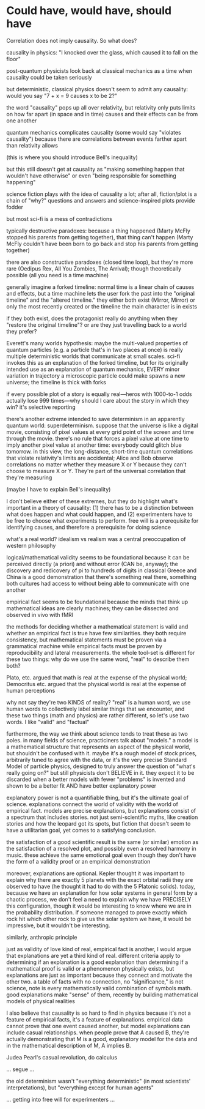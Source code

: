 # Could have, would have, should have

Correlation does not imply causality. So what does?

causality in physics: "I knocked over the glass, which caused it to fall on the floor"

post-quantum physicists look back at classical mechanics as a time when causality could be taken seriously

but deterministic, classical physics doesn't seem to admit any causality: would you say "7 + x = 9 causes x to be 2?"

the word "causality" pops up all over relativity, but relativity only puts limits on how far apart (in space and in time) causes and their effects can be from one another

quantum mechanics complicates causality (some would say "violates causality") because there are correlations between events farther apart than relativity allows

 (this is where you should introduce Bell's inequality)

but this still doesn't get at causality as "making something happen that wouldn't have otherwise" or even "being responsible for something happening"

science fiction plays with the idea of causality a lot; after all, fiction/plot is a chain of "why?" questions and answers and science-inspired plots provide fodder

but most sci-fi is a mess of contradictions

typically destructive paradoxes: because a thing happened (Marty McFly stopped his parents from getting together), that thing can't happen (Marty McFly couldn't have been born to go back and stop his parents from getting together)

there are also constructive paradoxes (closed time loop), but they're more rare (Oedipus Rex, All You Zombies, The Arrival); though theoretically possible (all you need is a time machine)

generally imagine a forked timeline: normal time is a linear chain of causes and effects, but a time machine lets the user fork the past into the "original timeline" and the "altered timeline." they either both exist (Mirror, Mirror) or only the most recently created or the timeline the main character is in exists

if they both exist, does the protagonist really do anything when they "restore the original timeline"? or are they just travelling back to a world they prefer?

Everett's many worlds hypothesis: maybe the multi-valued properties of quantum particles (e.g. a particle that's in two places at once) is really multiple deterministic worlds that communicate at small scales. sci-fi invokes this as an explanation of the forked timeline, but for its originally intended use as an explanation of quantum mechanics, EVERY minor variation in trajectory a microscopic particle could make spawns a new universe; the timeline is thick with forks

if every possible plot of a story is equally real—heros with 1000-to-1 odds actually lose 999 times—why should I care about the story in which they win? it's selective reporting

there's another extreme intended to save determinism in an apparently quantum world: superdeterminism. suppose that the universe is like a digital movie, consisting of pixel values at every grid point of the screen and time through the movie. there's no rule that forces a pixel value at one time to imply another pixel value at another time: everybody could glitch blue tomorrow. in this view, the long-distance, short-time quantum correlations that violate relativity's limits are accidental; Alice and Bob observe correlations no matter whether they measure X or Y because they can't choose to measure X or Y. They're part of the universal correlation that they're measuring

(maybe I have to explain Bell's inequality)

I don't believe either of these extremes, but they do highlight what's important in a theory of causality: (1) there has to be a distinction between what does happen and what could happen, and (2) experimenters have to be free to choose what experiments to perform. free will is a prerequisite for identifying causes, and therefore a prerequisite for doing science

what's a real world? idealism vs realism was a central preoccupation of western philosophy

logical/mathematical validity seems to be foundational because it can be perceived directly (a priori) and without error (CAN be, anyway); the discovery and redicovery of pi to hundreds of digits in classical Greece and China is a good demonstration that there's something real there, something both cultures had access to without being able to communicate with one another

empirical fact seems to be foundational because the minds that think up mathematical ideas are clearly machines; they can be dissected and observed in vivo with fMRI

the methods for deciding whether a mathematical statement is valid and whether an empirical fact is true have few similarities. they both require consistency, but mathematical statements must be proven via a grammatical machine while empirical facts must be proven by reproducibility and lateral measurements. the whole tool-set is different for these two things: why do we use the same word, "real" to describe them both?

Plato, etc. argued that math is real at the expense of the physical world; Democritus etc. argued that the physical world is real at the expense of human perceptions

why not say they're two KINDS of reality? "real" is a human word, we use human words to collectively label similar things that we encounter, and these two things (math and physics) are rather different, so let's use two words. I like "valid" and "factual"

furthermore, the way we think about science tends to treat these as two poles. in many fields of science, practiciners talk about "models." a model is a mathematical structure that represents an aspect of the physical world, but shouldn't be confused with it. maybe it's a rough model of stock prices, arbitrarily tuned to agree with the data, or it's the very precise Standard Model of particle physics, designed to truly answer the question of "what's really going on?" but still physicists don't BELIEVE in it. they expect it to be discarded when a better models with fewer "problems" is invented and shown to be a better fit AND have better explanatory power

explanatory power is not a quantifiable thing, but it's the ultimate goal of science. explanations connect the world of validity with the world of empirical fact. models are precise explanations, but explanations consist of a spectrum that includes stories. not just semi-scientific myths, like creation stories and how the leopard got its spots, but fiction that doesn't seem to have a utilitarian goal, yet comes to a satisfying conclusion.

the satisfaction of a good scientific result is the same (or similar) emotion as the satisfaction of a resolved plot, and possibly even a resolved harmony in music. these achieve the same emotional goal even though they don't have the form of a validity proof or an empirical demonstration

moreover, explanations are optional. Kepler thought it was important to explain why there are exactly 5 planets with the exact orbital radii they are observed to have (he thought it had to do with the 5 Platonic solids). today, because we have an explanation for how solar systems in general form by a chaotic process, we don't feel a need to explain why we have PRECISELY this configuration, though it would be interesting to know where we are in the probability distribution. if someone managed to prove exactly which rock hit which other rock to give us the solar system we have, it would be impressive, but it wouldn't be interesting.

similarly, anthropic principle

just as validity of love kind of real, empirical fact is another, I would argue that explanations are yet a third kind of real. different criteria apply to determining if an explanation is a good explanation than determining if a mathematical proof is valid or a phenomenon physically exists, but explanations are just as important because they connect and motivate the other two. a table of facts with no connection, no "significance," is not science, note is every mathematically valid combination of symbols math. good explanations make "sense" of them, recently by building mathematical models of physical realities

I also believe that causality is so hard to find in physics because it's not a feature of empirical facts, it's a feature of explanations. empirical data cannot prove that one event caused another, but model explanations can include casual relationships. when people prove that A caused B, they're actually demonstrating that M is a good, explanatory model for the data and in the mathematical description of M, A implies B.

Judea Pearl's casual revolution, do calculus



... segue ...

the old determinism wasn't "everything deterministic" (in most scientists' interpretations), but "everything except for human agents"

... getting into free will for experimenters ...
